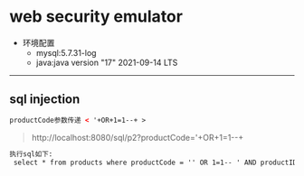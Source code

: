 # web security emulator

+ 环境配置
  + mysql:5.7.31-log
  + java:java version "17" 2021-09-14 LTS


---
## sql injection
  ```html
  productCode参数传递 < '+OR+1=1--+ >
  ```  
  > http://localhost:8080/sql/p2?productCode='+OR+1=1--+
  ```html
  执行sql如下:
   select * from products where productCode = '' OR 1=1-- ' AND productID = 1001;
  ```
























